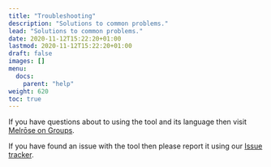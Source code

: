 ```yaml
---
title: "Troubleshooting"
description: "Solutions to common problems."
lead: "Solutions to common problems."
date: 2020-11-12T15:22:20+01:00
lastmod: 2020-11-12T15:22:20+01:00
draft: false
images: []
menu: 
  docs:
    parent: "help"
weight: 620
toc: true
---
```



If you have questions about to using the tool and its language then visit [Melrōse on Groups](https://groups.google.com/g/melrose-programming).


If you have found an issue with the tool then please report it using our [Issue tracker](https://github.com/emicklei/melrose/issues).